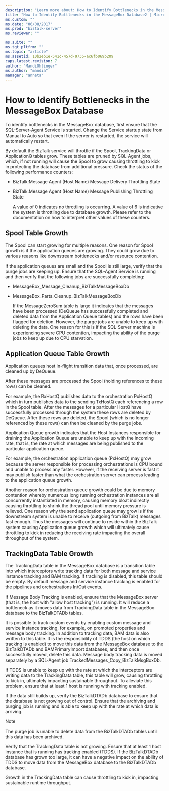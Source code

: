 ```yaml
---
description: "Learn more about: How to Identify Bottlenecks in the MessageBox Database"
title: "How to Identify Bottlenecks in the MessageBox Database2 | Microsoft Docs"
ms.custom: ""
ms.date: "06/08/2017"
ms.prod: "biztalk-server"
ms.reviewer: ""

ms.suite: ""
ms.tgt_pltfrm: ""
ms.topic: "article"
ms.assetid: 10b2eb1e-541c-457d-9735-ac6fb069b209
caps.latest.revision: 7
author: "MandiOhlinger"
ms.author: "mandia"
manager: "anneta"
---
```

# How to Identify Bottlenecks in the MessageBox Database
To identify bottlenecks in the MessageBox database, first ensure that the SQL-Server-Agent Service is started. Change the Service startup state from Manual to Auto so that even if the server is restarted, the service will automatically restart.  
  
 By default the BizTalk service will throttle if the Spool, TrackingData or ApplicationQ tables grow. These tables are pruned by SQL-Agent jobs, which, if not running will cause the Spool to grow causing throttling to kick in protecting the database from additional pressure. Check the status of the following performance counters:  
  
- BizTalk:Message Agent (Host Name) Message Delivery Throttling State  
  
- BizTalk:Message Agent (Host Name) Message Publishing Throttling State  
  
  A value of 0 indicates no throttling is occurring. A value of 6 is indicative the system is throttling due to database growth. Please refer to the documentation on how to interpret other values of these counters.  
  
## Spool Table Growth  
 The Spool can start growing for multiple reasons. One reason for Spool growth is if the application queues are growing. They could grow due to various reasons like downstream bottlenecks and/or resource contention.  
  
 If the application queues are small and the Spool is still large, verify that the purge jobs are keeping up. Ensure that the SQL-Agent Service is running and then verify that the following jobs are successfully completing:  
  
- MessageBox_Message_Cleanup_BizTalkMessageBoxDb  
  
- MessageBox_Parts_Cleanup_BizTalkMessageBoxDb  
  
  If the MessageZeroSum table is large it indicates that the messages have been processed (DeQueue has successfully completed and deleted data from the Application Queue tables) and the rows have been flagged for deletion. However, the purge jobs are unable to keep up with deleting the data. One reason for this is if the SQL-Server machine is experiencing severe CPU contention, impacting the ability of the purge jobs to keep up due to CPU starvation.  
  
## Application Queue Table Growth  
 Application queues host in-flight transition data that, once processed, are cleaned up by DeQueue.  
  
 After these messages are processed the Spool (holding references to these rows) can be cleaned.  
  
 For example, the RxHostQ publishes data to the orchestration PxHostQ which in turn publishes data to the sending TxHostQ each referencing a row in the Spool table. After the messages for a particular HostQ have successfully processed through the system these rows are deleted by DeQueue. After these rows are deleted, the Spool (which is no longer referenced by these rows) can then be cleaned by the purge jobs.  
  
 Application Queue growth indicates that the Host Instances responsible for draining the Application Queue are unable to keep up with the incoming rate, that is, the rate at which messages are being published to the particular application queue.  
  
 For example, the orchestration application queue (PxHostQ) may grow because the server responsible for processing orchestrations is CPU bound and unable to process any faster. However, if the receiving server is fast it may publish faster than what the orchestration server can process leading to the application queue growth.  
  
 Another reason for orchestration queue growth could be due to memory contention whereby numerous long running orchestration instances are all concurrently instantiated in memory, causing memory bloat indirectly causing throttling to shrink the thread pool until memory pressure is relieved. One reason why the send application queue may grow is if the downstream system is unable to receive (outgoing from BizTalk) messages fast enough. Thus the messages will continue to reside within the BizTalk system causing Application queue growth which will ultimately cause throttling to kick in reducing the receiving rate impacting the overall throughput of the system.  
  
## TrackingData Table Growth  
 The TrackingData table in the MessageBox database is a transition table into which interceptors write tracking data for both message and service instance tracking and BAM tracking. If tracking is disabled, this table should be empty. By default message and service instance tracking is enabled for the pipelines and orchestrations In/Out events.  
  
 If Message Body Tracking is enabled, ensure that the MessageBox server (that is, the host with "allow host tracking") is running. It will reduce a bottleneck as it moves data from TrackingData table in the MessageBox database to the BizTalkDTADb tables.  
  
 It is possible to track custom events by enabling custom message and service instance  tracking, for example, on promoted properties and message body tracking. In addition to tracking data, BAM data is also written to this table. It is the responsibility of TDDS (the host on which tracking is enabled) to move this data from the MessageBox database to the BizTalkDTADb and BAMPrimaryImport databases, and then once successfully moved, delete this data. Message body tracking data is moved separately by a SQL-Agent job TrackedMessages_Copy_BizTalkMsgBoxDb.  
  
 If TDDS is unable to keep up with the rate at which the interceptors are writing data to the TrackingData table, this table will grow, causing throttling to kick in, ultimately impacting sustainable throughput. To alleviate this problem, ensure that at least 1 host is running with tracking enabled.  
  
 If the data still builds up, verify the BizTalkDTADb database to ensure that the database is not growing out of control. Ensure that the archiving and purging job is running and is able to keep up with the rate at which data is arriving.  
  
> [!NOTE]
>  The purge job is unable to delete data from the BizTalkDTADb tables until this data has been archived.  
  
 Verify that the TrackingData table is not growing. Ensure that at least 1 host instance that is running has tracking enabled (TDDS). If the BizTalkDTADb database has grown too large, it can have a negative impact on the ability of TDDS to move data from the MessageBox database to the BizTalkDTADb database.  
  
 Growth in the TrackingData table can cause throttling to kick in, impacting sustainable runtime throughput.
